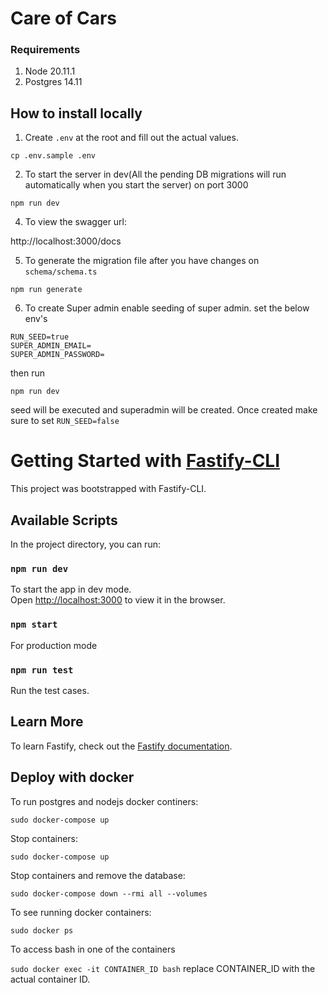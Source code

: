 # Care of Cars

### Requirements
1. Node 20.11.1
2. Postgres 14.11

## How to install locally

1. Create `.env` at the root and fill out the actual values.

```
cp .env.sample .env
```

2. To start the server in dev(All the pending DB migrations will run automatically when you start the server) 
on port 3000


```
npm run dev
```

4. To view the swagger url:

http://localhost:3000/docs


5. To generate the migration file after you have changes on `schema/schema.ts`
```
npm run generate
```

6. To create Super admin enable seeding of super admin. set the below env's
```
RUN_SEED=true
SUPER_ADMIN_EMAIL=
SUPER_ADMIN_PASSWORD=
```
then run

```
npm run dev
```
seed will be executed and superadmin will be created. Once created make sure to set `RUN_SEED=false`
# Getting Started with [Fastify-CLI](https://www.npmjs.com/package/fastify-cli)

This project was bootstrapped with Fastify-CLI.

## Available Scripts

In the project directory, you can run:

### `npm run dev`

To start the app in dev mode.\
Open [http://localhost:3000](http://localhost:3000) to view it in the browser.

### `npm start`

For production mode

### `npm run test`

Run the test cases.

## Learn More

To learn Fastify, check out the [Fastify documentation](https://fastify.dev/docs/latest/).

## Deploy with docker

To run postgres and nodejs docker continers:

`sudo docker-compose up`

Stop containers:

`sudo docker-compose up`

Stop containers and remove the database:

`sudo docker-compose down --rmi all --volumes`

To see running docker containers:

`sudo docker ps`

To access bash in one of the containers

`sudo docker exec -it CONTAINER_ID bash` replace CONTAINER_ID with the actual container ID.
